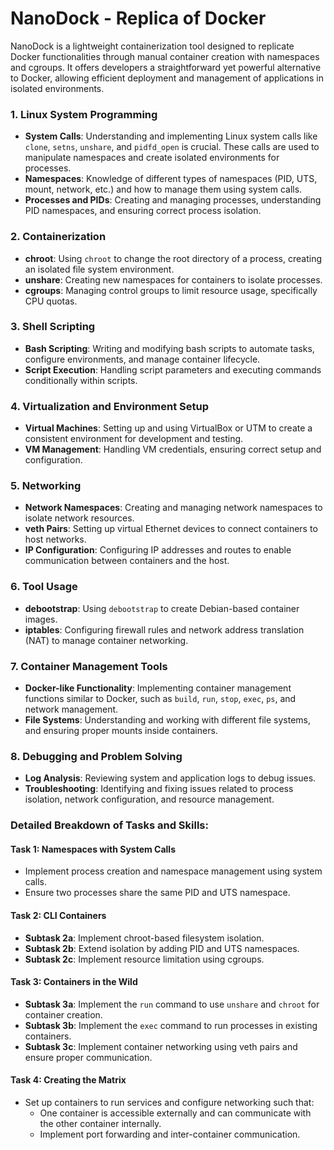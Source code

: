 # NanoDock - Replica of Docker
NanoDock is a lightweight containerization tool designed to replicate Docker functionalities through manual container creation with namespaces and cgroups. It offers developers a straightforward yet powerful alternative to Docker, allowing efficient deployment and management of applications in isolated environments.

### 1. **Linux System Programming**
- **System Calls**: Understanding and implementing Linux system calls like `clone`, `setns`, `unshare`, and `pidfd_open` is crucial. These calls are used to manipulate namespaces and create isolated environments for processes.
- **Namespaces**: Knowledge of different types of namespaces (PID, UTS, mount, network, etc.) and how to manage them using system calls.
- **Processes and PIDs**: Creating and managing processes, understanding PID namespaces, and ensuring correct process isolation.

### 2. **Containerization**
- **chroot**: Using `chroot` to change the root directory of a process, creating an isolated file system environment.
- **unshare**: Creating new namespaces for containers to isolate processes.
- **cgroups**: Managing control groups to limit resource usage, specifically CPU quotas.

### 3. **Shell Scripting**
- **Bash Scripting**: Writing and modifying bash scripts to automate tasks, configure environments, and manage container lifecycle.
- **Script Execution**: Handling script parameters and executing commands conditionally within scripts.

### 4. **Virtualization and Environment Setup**
- **Virtual Machines**: Setting up and using VirtualBox or UTM to create a consistent environment for development and testing.
- **VM Management**: Handling VM credentials, ensuring correct setup and configuration.

### 5. **Networking**
- **Network Namespaces**: Creating and managing network namespaces to isolate network resources.
- **veth Pairs**: Setting up virtual Ethernet devices to connect containers to host networks.
- **IP Configuration**: Configuring IP addresses and routes to enable communication between containers and the host.

### 6. **Tool Usage**
- **debootstrap**: Using `debootstrap` to create Debian-based container images.
- **iptables**: Configuring firewall rules and network address translation (NAT) to manage container networking.

### 7. **Container Management Tools**
- **Docker-like Functionality**: Implementing container management functions similar to Docker, such as `build`, `run`, `stop`, `exec`, `ps`, and network management.
- **File Systems**: Understanding and working with different file systems, and ensuring proper mounts inside containers.

### 8. **Debugging and Problem Solving**
- **Log Analysis**: Reviewing system and application logs to debug issues.
- **Troubleshooting**: Identifying and fixing issues related to process isolation, network configuration, and resource management.

### Detailed Breakdown of Tasks and Skills:

#### Task 1: Namespaces with System Calls
- Implement process creation and namespace management using system calls.
- Ensure two processes share the same PID and UTS namespace.

#### Task 2: CLI Containers
- **Subtask 2a**: Implement chroot-based filesystem isolation.
- **Subtask 2b**: Extend isolation by adding PID and UTS namespaces.
- **Subtask 2c**: Implement resource limitation using cgroups.

#### Task 3: Containers in the Wild
- **Subtask 3a**: Implement the `run` command to use `unshare` and `chroot` for container creation.
- **Subtask 3b**: Implement the `exec` command to run processes in existing containers.
- **Subtask 3c**: Implement container networking using veth pairs and ensure proper communication.

#### Task 4: Creating the Matrix
- Set up containers to run services and configure networking such that:
  - One container is accessible externally and can communicate with the other container internally.
  - Implement port forwarding and inter-container communication.
